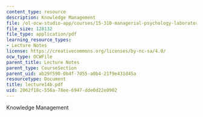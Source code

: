 ```yaml
---
content_type: resource
description: Knowledge Management
file: /ol-ocw-studio-app/courses/15-310-managerial-psychology-laboratory-spring-2003/2062f18c556a78ee6947dde0d22e0902_lecture14b.pdf
file_size: 128132
file_type: application/pdf
learning_resource_types:
- Lecture Notes
license: https://creativecommons.org/licenses/by-nc-sa/4.0/
ocw_type: OCWFile
parent_title: Lecture Notes
parent_type: CourseSection
parent_uid: ab29f590-0b4f-7d55-a0b4-21f9e431d45a
resourcetype: Document
title: lecture14b.pdf
uid: 2062f18c-556a-78ee-6947-dde0d22e0902
---
```

Knowledge Management